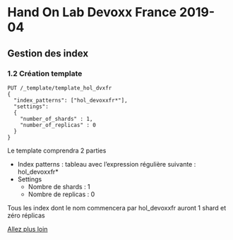 # Hand On Lab Devoxx France 2019-04
## Gestion des index
### 1.2 Création template


```shell
PUT /_template/template_hol_dvxfr
{
  "index_patterns": ["hol_devoxxfr*"],
  "settings": 
  {
    "number_of_shards" : 1,
    "number_of_replicas" : 0   
  }
}
```

Le template comprendra 2 parties
* Index patterns : tableau avec l’expression régulière suivante : hol_devoxxfr* 
* Settings
    * Nombre de shards : 1
    * Nombre de replicas : 0

Tous les index dont le nom commencera par hol_devoxxfr auront 1 shard et zéro réplicas

[Allez plus loin](https://www.elastic.co/guide/en/elasticsearch/reference/current/indices-templates.html)
